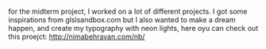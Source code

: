 for the midterm project, I worked on a lot of different projects. I got some inspirations from glslsandbox.com but I also wanted to make a dream happen, and create my typography with neon lights, here oyu can check out this proejct: 
http://nimabehravan.com/nb/